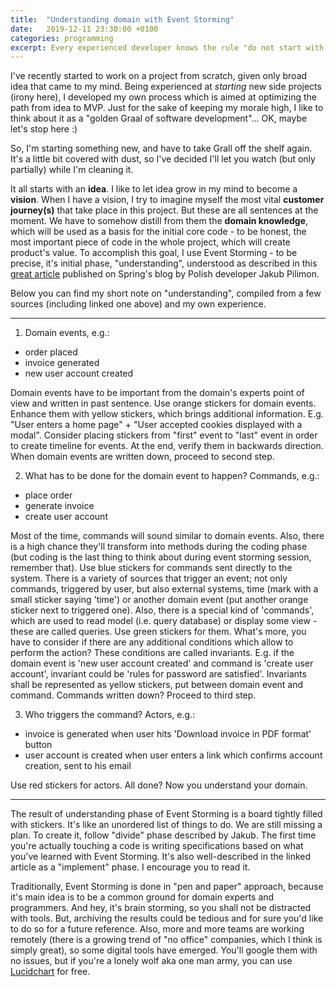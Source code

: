 ```yaml
---
title:  "Understanding domain with Event Storming"
date:   2019-12-11 23:30:00 +0100
categories: programming
excerpt: Every experienced developer knows the rule "do not start with a code". How can one effectively get enough understanding of domain to translate it into code effortlessly? Use Event Storming.
---
```


I've recently started to work on a project from scratch, given only broad idea that came to my mind. Being experienced at *starting* new side projects (irony here), I developed my own process which is aimed at optimizing the path from idea to MVP. Just for the sake of keeping my morale high, I like to think about it as a "golden Graal of software development"... OK, maybe let's stop here :)

So, I'm starting something new, and have to take Grall off the shelf again. It's a little bit covered with dust, so I've decided I'll let you watch (but only partially) while I'm cleaning it.

It all starts with an **idea**. I like to let idea grow in my mind to become a **vision**. When I have a vision, I try to imagine myself the most vital **customer journey(s)** that take place in this project. But these are all sentences at the moment. We have to somehow distill from them the **domain knowledge**, which will be used as a basis for the initial core code - to be honest, the most important piece of code in the whole project, which will create product's value. To accomplish this goal, I use Event Storming - to be precise, it's initial phase, "understanding", understood as described in this [great article](https://spring.io/blog/2018/04/11/event-storming-and-spring-with-a-splash-of-ddd) published on Spring's blog by Polish developer Jakub Pilimon.

Below you can find my short note on "understanding", compiled from a few sources (including linked one above) and my own experience.

***

1. Domain events, e.g.:
  * order placed
  * invoice generated
  * new user account created

Domain events have to be important from the domain's experts point of view and written in past sentence.
Use orange stickers for domain events. Enhance them with yellow stickers, which brings additional information. E.g. "User enters a home page" + "User accepted cookies displayed with a modal".
Consider placing stickers from "first" event to "last" event in order to create timeline for events. At the end, verify them in backwards direction.
When domain events are written down, proceed to second step.

2. What has to be done for the domain event to happen? Commands, e.g.:
  * place order
  * generate invoice
  * create user account

Most of the time, commands will sound similar to domain events. Also, there is a high chance they'll transform into methods during the coding phase (but coding is the last thing to think about during event storming session, remember that).
Use blue stickers for commands sent directly to the system.
There is a variety of sources that trigger an event; not only commands, triggered by user, but also external systems, time (mark with a small sticker saying 'time') or another domain event (put another orange sticker next to triggered one).
Also, there is a special kind of 'commands', which are used to read model (i.e. query database) or display some view - these are called queries. Use green stickers for them.
What's more, you have to consider if there are any additional conditions which allow to perform the action? These conditions are called invariants. E.g. if the domain event is 'new user account created' and command is 'create user account', invariant could be 'rules for password are satisfied'. Invariants shall be represented as yellow stickers, put between domain event and command.
Commands written down? Proceed to third step.

3. Who triggers the command? Actors, e.g.:
  * invoice is generated when user hits 'Download invoice in PDF format' button
  * user account is created when user enters a link which confirms account creation, sent to his email

Use red stickers for actors.
All done? Now you understand your domain.

***

The result of understanding phase of Event Storming is a board tightly filled with stickers. It's like an unordered list of things to do. We are still missing a plan. To create it, follow "divide" phase described by Jakub. The first time you're actually touching a code is writing specifications based on what you've learned with Event Storming. It's also well-described in the linked article as a "implement" phase. I encourage you to read it.

Traditionally, Event Storming is done in "pen and paper" approach, because it's main idea is to be a common ground for domain experts and programmers. And hey, it's brain storming, so you shall not be distracted with tools. But, archiving the results could be tedious and for sure you'd like to do so for a future reference. Also, more and more teams are working remotely (there is a growing trend of "no office" companies, which I think is simply great), so some digital tools have emerged. You'll google them with no issues, but if you're a lonely wolf aka one man army, you can use [Lucidchart](https://www.lucidchart.com/blog/ddd-event-storming) for free.
